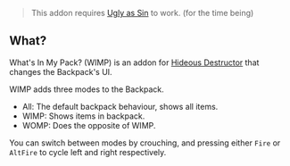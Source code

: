 > This addon requires [Ugly as Sin](https://github.com/caligari87/Ugly-as-Sin) to work. (for the time being)

## What?
What's In My Pack? (WIMP) is an addon for [Hideous Destructor](https://codeberg.org/mc776/hideousdestructor) that changes the Backpack's UI.

WIMP adds three modes to the Backpack.
- All: The default backpack behaviour, shows all items.
- WIMP: Shows items in backpack.
- WOMP: Does the opposite of WIMP.

You can switch between modes by crouching, and pressing either `Fire` or `AltFire` to cycle left and right respectively.
